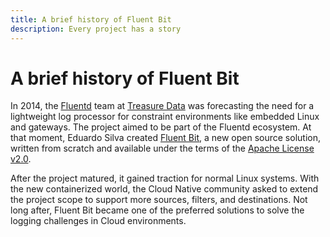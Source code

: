 ```yaml
---
title: A brief history of Fluent Bit
description: Every project has a story
---
```


# A brief history of Fluent Bit

In 2014, the [Fluentd](https://www.fluentd.org/) team at
[Treasure Data](https://www.treasuredata.com/) was forecasting the need for a
lightweight log processor for constraint environments like embedded Linux and
gateways. The project aimed to be part of the Fluentd ecosystem. At that moment,
Eduardo Silva created [Fluent Bit](https://fluentbit.io/), a new open source solution,
written from scratch and available under the terms of the
[Apache License v2.0](http://www.apache.org/licenses/LICENSE-2.0).

After the project matured, it gained traction for normal Linux systems. With the
new containerized world, the Cloud Native community asked to extend the 
project scope to support more sources, filters, and destinations. Not long after,
Fluent Bit became one of the preferred solutions to solve the logging challenges
in Cloud environments.
